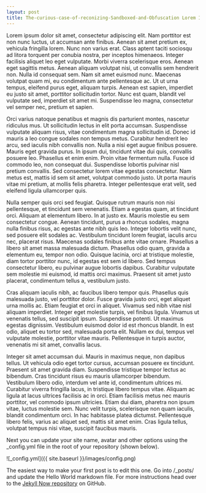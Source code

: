 ```yaml
---
layout: post
title: The-curious-case-of-reconizing-Sandboxed-and-Obfuscation Lorem Ipsum!
---
```


Lorem ipsum dolor sit amet, consectetur adipiscing elit. Nam porttitor est non nunc luctus, ut accumsan ante finibus. Aenean sit amet pretium ex, vehicula fringilla lorem. Nunc non varius erat. Class aptent taciti sociosqu ad litora torquent per conubia nostra, per inceptos himenaeos. Integer facilisis aliquet leo eget vulputate. Morbi viverra scelerisque eros. Aenean eget sagittis metus. Aenean aliquam volutpat nisi, ut convallis sem hendrerit non. Nulla id consequat sem. Nam sit amet euismod nunc. Maecenas volutpat quam mi, eu condimentum ante pellentesque ac. Ut ut urna tempus, eleifend purus eget, aliquam turpis. Aenean est sapien, imperdiet eu justo sit amet, porttitor sollicitudin tortor. Nunc est quam, blandit vel vulputate sed, imperdiet sit amet mi. Suspendisse leo magna, consectetur vel semper nec, pretium et sapien.

Orci varius natoque penatibus et magnis dis parturient montes, nascetur ridiculus mus. Ut sollicitudin lectus in elit porta accumsan. Suspendisse vulputate aliquam risus, vitae condimentum magna sollicitudin id. Donec id mauris a leo congue sodales non tempus metus. Curabitur hendrerit leo arcu, sed iaculis nibh convallis non. Nulla a nisi eget augue finibus posuere. Mauris eget gravida purus. In ipsum dui, tincidunt vitae dui quis, convallis posuere leo. Phasellus et enim enim. Proin vitae fermentum nulla. Fusce id commodo leo, non consequat dui. Suspendisse lobortis pulvinar nisl pretium convallis. Sed consectetur lorem vitae egestas consectetur. Nam metus est, mattis id sem sit amet, volutpat commodo justo. Ut porta mauris vitae mi pretium, at mollis felis pharetra. Integer pellentesque erat velit, sed eleifend ligula ullamcorper quis.

Nulla semper quis orci sed feugiat. Quisque rutrum mauris non nisi pellentesque, et tincidunt sem venenatis. Etiam a egestas quam, at tincidunt orci. Aliquam at elementum libero. In at justo ex. Mauris molestie eu sem consectetur congue. Aenean tincidunt, purus a rhoncus sodales, magna nulla finibus risus, ac egestas ante nibh quis leo. Integer lobortis velit nunc, sed posuere elit sodales ac. Vestibulum tincidunt lorem feugiat, iaculis arcu nec, placerat risus. Maecenas sodales finibus ante vitae ornare. Phasellus a libero sit amet massa malesuada dictum. Phasellus odio quam, gravida a elementum eu, tempor non odio. Quisque lacinia, orci at tristique molestie, diam tortor porttitor nunc, id egestas est sem id libero. Sed tempus consectetur libero, eu pulvinar augue lobortis dapibus. Curabitur vulputate sem molestie mi euismod, id mattis orci maximus. Praesent sit amet justo placerat, condimentum tellus a, vestibulum justo.

Cras aliquam iaculis nibh, ac faucibus libero tempor quis. Phasellus quis malesuada justo, vel porttitor dolor. Fusce gravida justo orci, eget aliquet urna mollis ac. Etiam feugiat et orci in aliquet. Vivamus sed nibh vitae nisl aliquam imperdiet. Integer eget molestie turpis, vel finibus ligula. Vivamus ut venenatis tellus, sed suscipit ipsum. Suspendisse potenti. Ut maximus egestas dignissim. Vestibulum euismod dolor id est rhoncus blandit. In est odio, aliquet eu tortor sed, malesuada porta elit. Nullam ex dui, tempus vel vulputate molestie, porttitor vitae mauris. Pellentesque in turpis auctor, venenatis mi sit amet, convallis lacus.

Integer sit amet accumsan dui. Mauris in maximus neque, non dapibus tellus. Ut vehicula odio eget tortor cursus, accumsan posuere ex tincidunt. Praesent sit amet gravida diam. Suspendisse tristique tempor lectus ac bibendum. Cras tincidunt risus eu mauris ullamcorper bibendum. Vestibulum libero odio, interdum vel ante id, condimentum ultrices mi. Curabitur viverra fringilla lacus, in tristique libero tempus vitae. Aliquam ac ligula at lacus ultrices facilisis ac in orci. Etiam facilisis metus nec mauris porttitor, vel commodo ipsum ultricies. Etiam dui diam, pharetra non ipsum vitae, luctus molestie sem. Nunc velit turpis, scelerisque non quam iaculis, blandit condimentum orci. In hac habitasse platea dictumst. Pellentesque libero felis, varius ac aliquet sed, mattis sit amet enim. Cras ligula tellus, volutpat tempus nisi vitae, suscipit faucibus mauris.

Next you can update your site name, avatar and other options using the _config.yml file in the root of your repository (shown below).

![_config.yml]({{ site.baseurl }}/images/config.png)

The easiest way to make your first post is to edit this one. Go into /_posts/ and update the Hello World markdown file. For more instructions head over to the [Jekyll Now repository](https://github.com/barryclark/jekyll-now) on GitHub.
